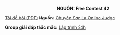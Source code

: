 **<center>NGUỒN: Free Contest 42</center>**

[Tải đề bài (PDF)](/statements/2239/ENCLOSURE.pdf)
**Nguồn:** [Chuyên Sơn La Online Judge](http://csloj.ddns.net/)

**Group giải đáp thắc mắc:** [Lập trình 24h](https://www.facebook.com/groups/1386904321519984)